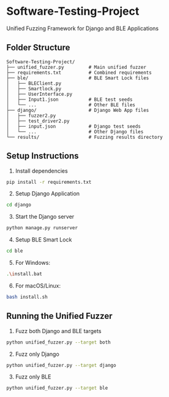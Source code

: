 # Software-Testing-Project
Unified Fuzzing Framework for Django and BLE Applications

## Folder Structure

```plaintext
Software-Testing-Project/
├── unified_fuzzer.py         # Main unified fuzzer
├── requirements.txt          # Combined requirements
├── ble/                      # BLE Smart Lock files
│   ├── BLEClient.py
│   ├── Smartlock.py
│   ├── UserInterface.py
│   ├── Input1.json           # BLE test seeds
│   └── ...                   # Other BLE files
├── django/                   # Django Web App files
│   ├── fuzzer2.py
│   ├── test_driver2.py
│   ├── input.json            # Django test seeds
│   └── ...                   # Other Django files
└── results/                  # Fuzzing results directory
```

## Setup Instructions

1. Install dependencies
```bash
pip install -r requirements.txt
```

2. Setup Django Application
```bash
cd django
```

3. Start the Django server
```bash
python manage.py runserver
```

4. Setup BLE Smart Lock
```bash
cd ble
```

5. For Windows:
```bash
.\install.bat
```

6. For macOS/Linux:
```bash
bash install.sh
```

## Running the Unified Fuzzer

1. Fuzz both Django and BLE targets
```bash
python unified_fuzzer.py --target both
```

2. Fuzz only Django
```bash
python unified_fuzzer.py --target django
```
3. Fuzz only BLE
```bash
python unified_fuzzer.py --target ble
```